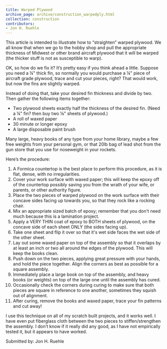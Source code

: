 ```yaml
---
title: Warped Plywood
archive_page: archive/construction_warpedply.html
collection: construction
contributors:
- Jon H. Ruehle
---
```

This article is intended to illustrate how to “straighten” warped plywood.
We all know that when we go to the hobby shop and pull the appropriate thickness of Midwest or other brand aircraft plywood that it will be warped (the thicker stuff is not as susceptible to warp).

OK, so how do we fix it?
It’s pretty easy if you think ahead a little.
Suppose you need a ¼" thick fin, so normally you would purchase a ¼" piece of aircraft grade plywood, trace and cut your pieces, right?
That would work, but now the fins are slightly warped.

Instead of doing that, take your desired fin thickness and divide by two.
Then gather the following items together:

- Two plywood sheets exactly half the thickness of the desired fin. (Need a ¼" fin? then buy two ⅛" sheets of plywood.)
- A roll of waxed paper
- 30 minute or longer epoxy
- A large disposable paint brush

Many large, heavy books of any type from your home library, maybe a few free weights from your personal gym, or that 20lb bag of lead shot from the gun store that you use for noseweight in your rockets.

Here’s the procedure:

1. A Formica countertop is the best place to perform this procedure, as it is flat, dense, with no irregularities.
2. Cover your work surface with waxed paper; this will keep the epoxy off of the countertop possibly saving you from the wrath of your wife, or parents, or other authority figure.
3. Place the two pieces of warped plywood on the work surface with their concave sides facing up towards you, so that they rock like a rocking chair.
4. Mix an appropriate sized batch of epoxy; remember that you don't need much because this is a lamination project.
5. Apply a VERY THIN coat of epoxy to BOTH sheets of plywood, on the concave side of each sheet ONLY (the sides facing up).
6. Take one sheet and flip it over so that it's wet side faces the wet side of the other sheet.
7. Lay out some waxed paper on top of the assembly so that it overlaps by at least an inch or two all around the edges of the plywood.
   This will keep the books clean.
8. Push down on the two pieces, applying great pressure with your hands, and hold the piece together.
   Align the corners as best as possible for a square assembly.
9. Immediately place a large book on top of the assembly, and heavy books (or weights) on top of the large one until the assembly has cured.
10. Occasionally check the corners during curing to make sure that both pieces are square in reference to one another, sometimes they squish out of alignment.
11. After curing, remove the books and waxed paper, trace your fin patterns and cut away!

I use this technique on all of my scratch built projects, and it works well.
I have even put fiberglass cloth between the two pieces to stiffen/strengthen the assembly.
I don’t know if it really did any good, as I have not empirically tested it, but it appears to have worked.

Submitted by: Jon H. Ruehle

